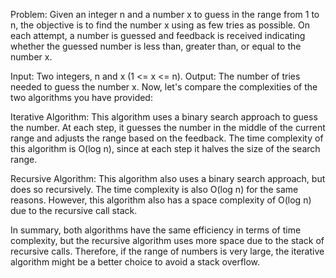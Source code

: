 Problem: Given an integer n and a number x to guess in the range from 1 to n, the objective is to find the number x using as few tries as possible. On each attempt, a number is guessed and feedback is received indicating whether the guessed number is less than, greater than, or equal to the number x.

Input: Two integers, n and x (1 <= x <= n).
Output: The number of tries needed to guess the number x.
Now, let's compare the complexities of the two algorithms you have provided:

Iterative Algorithm: This algorithm uses a binary search approach to guess the number. At each step, it guesses the number in the middle of the current range and adjusts the range based on the feedback. The time complexity of this algorithm is O(log n), since at each step it halves the size of the search range.


Recursive Algorithm: This algorithm also uses a binary search approach, but does so recursively. The time complexity is also O(log n) for the same reasons. However, this algorithm also has a space complexity of O(log n) due to the recursive call stack.


In summary, both algorithms have the same efficiency in terms of time complexity, but the recursive algorithm uses more space due to the stack of recursive calls. Therefore, if the range of numbers is very large, the iterative algorithm might be a better choice to avoid a stack overflow.
